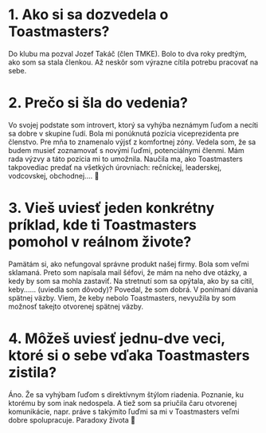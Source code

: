 # 1. Ako si sa dozvedela o Toastmasters?
Do klubu ma pozval Jozef Takáč (člen TMKE). Bolo to dva roky predtým, ako som sa stala členkou. Až neskôr som výrazne cítila potrebu pracovať na sebe. 

# 2. Prečo si šla do vedenia?
Vo svojej podstate som introvert, ktorý sa vyhýba neznámym ľuďom a necíti sa dobre v skupine ľudí. Bola mi ponúknutá pozícia viceprezidenta pre členstvo. Pre mňa to znamenalo výjsť z komfortnej zóny. Vedela som, že sa budem musieť zoznamovať s novými ľuďmi, potenciálnymi členmi. 
Mám rada výzvy a táto pozícia mi to umožnila. Naučila ma, ako Toastmasters takpovediac predať na všetkých úrovniach: rečníckej, leaderskej, vodcovskej, obchodnej.... 🙂

# 3. Vieš uviesť jeden konkrétny príklad, kde ti Toastmasters pomohol v reálnom živote?
Pamätám si, ako nefungoval správne produkt našej firmy. Bola som veľmi sklamaná. Preto som napísala mail šéfovi, že mám na neho dve otázky, a kedy by som sa mohla zastaviť. 
Na stretnutí som sa opýtala, ako by sa cítil, keby...... (uviedla som dôvody)? Povedal, že som dobrá. V ponímaní dávania spätnej väzby. 
Viem, že keby nebolo Toastmasters, nevyužila by som možnosť takejto otvorenej spätnej väzby.

# 4. Môžeš uviesť jednu-dve veci, ktoré si o sebe vďaka Toastmasters zistila?
Áno. Že sa vyhýbam ľuďom s direktívnym štýlom riadenia. Poznanie, ku ktorému by som inak nedospela. A tiež som sa priučila čaru otvorenej komunikácie, napr. práve s takýmito ľuďmi sa mi v Toastmasters veľmi dobre spolupracuje. Paradoxy života 🙂